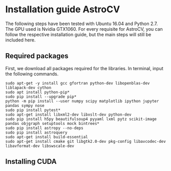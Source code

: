 # Installation guide AstroCV
The following steps have been tested with Ubuntu 16.04 and Python 2.7. The GPU used is Nvidia GTX1060. For every requisite for AstroCV, you can follow the respective installation guide, but the main steps will still be included here.

## Required packages
First, we download all packages required for the libraries. In terminal, input the following commands.


```
sudo apt-get -y install gcc gfortran python-dev libopenblas-dev liblapack-dev cython
sudo apt install python-pip*
sudo pip install --upgrade pip*
python -m pip install --user numpy scipy matplotlib ipython jupyter pandas sympy nose 
sudo pip install pytest*
sudo apt-get install libxml2-dev libxslt-dev python-dev 
sudo pip install h5py beautifulsoup4 pyyaml lxml pytz scikit-image pandas objgraph setuptools mock bintrees*
sudo pip install astropy --no-deps
sudo pip install astroquery
sudo apt-get install build-essential
sudo apt-get install cmake git libgtk2.0-dev pkg-config libavcodec-dev libavformat-dev libswscale-dev
```

## Installing CUDA

